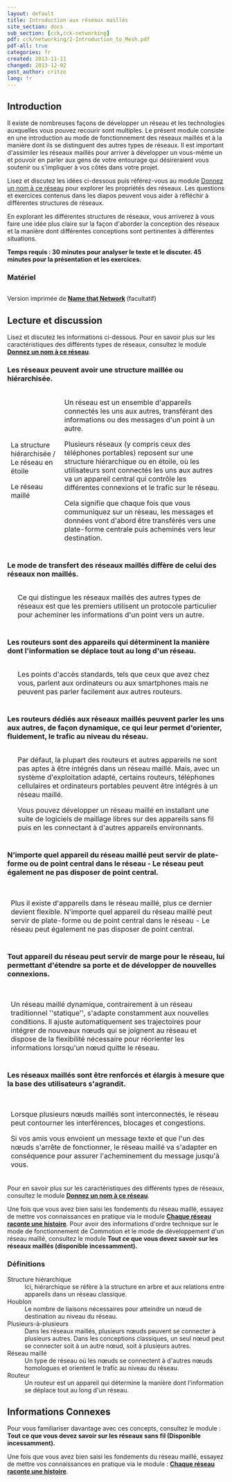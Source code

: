 ```yaml
---
layout: default
title: Introduction aux réseaux maillés
site_section: docs
sub_section: [cck,cck-networking]
pdf: cck/networking/2-Introduction_to_Mesh.pdf
pdf-all: true
categories: fr
created: 2013-11-11
changed: 2013-12-02
post_author: critzo
lang: fr
---
```

<section id="introduction">
<h2>Introduction</h2>

<p>Il existe de nombreuses façons de développer un réseau et les technologies auxquelles vous pouvez recourir sont multiples. Le présent module consiste en une introduction au mode de fonctionnement des réseaux maillés et à la manière dont ils se distinguent des autres types de réseaux. Il est important d'assimiler les réseaux maillés pour arriver à développer un vous-même un et pouvoir en parler aux gens de votre entourage qui désireraient vous soutenir ou s'impliquer à vos côtés dans votre projet. </p>

<p>Lisez et discutez les idées ci-dessous puis référez-vous au module <a href="/files/cck_name_that_network.pdf">Donnez un nom à ce réseau</a> pour explorer les propriétés des réseaux. Les questions et exercices contenus dans les diapos peuvent vous aider à réfléchir à différentes structures de réseaux. </p>

<p>En explorant les différentes structures de réseaux, vous arriverez à vous faire une idée plus claire sur la façon d'aborder la conception des réseaux et la manière dont différentes conceptions sont pertinentes à différentes situations. </p>

<p><strong>Temps requis : 30 minutes pour analyser le texte et le discuter. 45 minutes pour la présentation et les exercices. </strong></p>
</section>
<section id="materials-and-supplies-needed">
<h3>Matériel</h3>

<p><img alt="" src="/files/styles/large/public/intro_to_mesh_presentation.png" /></p>

<p>Version imprimée de <strong><a href="/files/cck_name_that_network.pdf">Name that Network</a> </strong>(facultatif)</p>
</section>
<section id="read-and-discuss">
<h2>Lecture et discussion </h2>

<p>Lisez et discutez les informations ci-dessous. Pour en savoir plus sur les caractéristiques des différents types de réseaux, consultez le module <a href="/files/cck_name_that_network.pdf"><strong>Donnez un nom à ce réseau</strong></a>.</p>

<h3>Les réseaux peuvent avoir une structure maillée ou hiérarchisée. </h3>

<table border="0" cellpadding="0" cellspacing="0" style="width: 500px;">
<tr style="border:hidden;">
<td>
<p class="rtecenter"><img alt="" src="/files/styles/large/public/learn_about_mesh_hier_dots.png" />La structure hiérarchisée /<br>
Le réseau en étoile</p>
<p class="rtecenter"><img alt="" src="/files/styles/large/public/learn_about_mesh_mesh_dots.png" />Le réseau maillé</p>
</td>
<td>
<p>Un réseau est un ensemble d'appareils connectés les uns aux autres, transférant des informations ou des messages d'un point à un autre. </p>
<p>Plusieurs réseaux (y compris ceux des téléphones portables) reposent sur une structure hiérarchique ou en étoile, où les utilisateurs sont connectés les uns aux autres va un appareil central qui contrôle les différentes connexions et le trafic sur le  réseau. </p>
<p>Cela signifie que chaque fois que vous  communiquez sur un réseau, les messages et données vont d'abord être transférés vers une plate-forme centrale puis acheminés vers leur destination.</p>
</td>
</tr>
</table>
<h3>Le mode de transfert des réseaux maillés diffère de celui des réseaux non maillés. </h3>

<table border="0" cellpadding="0" cellspacing="0" style="width: 500px;">
<tr style="border:hidden;">
<td>
<p><img alt="" src="/files/styles/large/public/learn_about_mesh_hier_route.png" /></p>
<p><img alt="" src="/files/styles/large/public/learn_about_mesh_mesh_route.png"></p>
</td>
<td>
<p>Ce qui distingue les réseaux maillés des autres types de réseaux est que les premiers utilisent un protocole particulier pour acheminer les informations d'un point vers un autre. </p>
</td>
</tr>
</table>
<h3>Les routeurs sont des appareils qui déterminent la manière dont l'information se déplace tout au long d'un réseau. </h3>

<table border="0" cellpadding="0" cellspacing="0" style="width: 500px;">
<tr style="border:hidden;">
<td>
<p><img alt="" src="/files/styles/large/public/learn_about_mesh_router_laptops.png" /></p>
</td>
<td>
<p>Les points d'accès standards, tels que ceux que avez chez vous, parlent aux ordinateurs ou aux smartphones mais ne peuvent pas parler facilement aux autres routeurs. </p>
</td>
</tr>
</table>
<h3>Les routeurs dédiés aux réseaux maillés peuvent parler les uns aux autres, de façon dynamique, ce qui leur permet d'orienter, fluidement, le trafic au niveau du réseau. </h3>

<table border="0" cellpadding="0" cellspacing="0" style="width: 500px;">
<tr style="border:hidden;">
<td>
<p><img alt="" src="/files/styles/large/public/learn_about_mesh_simple_routers.png"></p>
</td>
<td>
<p>Par défaut, la plupart des routeurs et autres appareils ne sont pas aptes à être intégrés dans un réseau maillé. Mais, avec un système d'exploitation adapté, certains routeurs, téléphones cellulaires et ordinateurs portables peuvent être intégrés à un réseau maillé.</p>
<p>Vous pouvez développer un réseau maillé en installant une suite de logiciels de maillage libres sur des appareils sans fil puis en les connectant à d'autres appareils environnants. </p>
</td>
</tr>
</table>
<h3>N'importe quel appareil du réseau maillé peut servir de plate-forme ou de point central dans le réseau - Le réseau peut également ne pas disposer de point central. </h3>

<table border="0" cellpadding="0" cellspacing="0" style="width: 500px;">
<tr style="border:hidden;">
<td>
<p><img alt="" src="/files/styles/large/public/learn_about_mesh_complex_routers.png" /></p>
<p>Plus il existe d'appareils dans le réseau maillé, plus ce dernier devient flexible. N'importe quel appareil du réseau maillé peut servir de plate-forme ou de point central dans le réseau - Le réseau peut également ne pas disposer de point central. </p>
</td>
</tr>
</table>
<h3>Tout appareil du réseau peut servir de marge pour le réseau, lui permettant d'étendre sa porte et de développer de nouvelles connexions.</h3>

<table border="0" cellpadding="0" cellspacing="0" style="width: 500px;">
<tr style="border:hidden;">
<td>
<p><img alt="" src="/files/styles/large/public/learn_about_mesh_complex_routers2.png" /></p>
<p>Un réseau maillé dynamique, contrairement à un réseau traditionnel ''statique'', s'adapte constamment aux nouvelles conditions. Il ajuste automatiquement ses trajectoires pour intégrer de nouveaux nœuds qui se joignent au réseau et dispose de la flexibilité nécessaire pour réorienter les informations lorsqu'un nœud quitte le réseau. </p>
</td>
</tr>
</table>
<h3>Les réseaux maillés sont être renforcés et élargis à mesure que la base des utilisateurs s'agrandit. </h3>

<table border="0" cellpadding="0" cellspacing="0" style="width: 500px;">
<tr style="border:hidden;">
<td>
<p><img alt="" src="/files/styles/large/public/learn_about_mesh_complex_routers3.png"/></p>
<p>Lorsque plusieurs nœuds maillés sont interconnectés, le réseau peut contourner les interférences, blocages et congestions. </p>
<p>Si vos amis vous envoient un message texte et que l'un des nœuds s'arrête de fonctionner, le réseau maillé va s'adapter en conséquence pour assurer l'acheminement du message jusqu'à vous.</p>
</td>
</tr>
</table>
<p>Pour en savoir plus sur les caractéristiques des différents types de réseaux, consultez le module <strong><a href="/files/cck_name_that_network.pdf">Donnez un nom à ce réseau</a></strong>.</p>

<p>Une fois que vous avez bien saisi les fondements du réseau maillé, essayez de mettre vos connaissances en pratique via le module <a href="/docs/cck/planning/design-your-network-every-network-tells-story"><strong>Chaque réseau raconte une histoire</strong></a>. Pour avoir des informations d'ordre technique sur le mode de fonctionnement de Commotion et le mode de développement d'un réseau maillé, consultez le module  <strong>Tout ce que vous devez savoir sur les réseaux maillés (disponible incessamment).</strong></p>
</section>
<section id="section-definitions">
<h3>Définitions</h3>

<dl>
<dt>Structure hiérarchique</dt>
	<dd>Ici, hiérarchique se réfère à la structure en arbre et aux relations entre appareils dans un réseau classique. </dd>
	<dt>Houblon</dt>
	<dd>Le nombre de liaisons nécessaires pour atteindre un nœud de destination au niveau du réseau.  </dd>
	<dt>Plusieurs-à-plusieurs</dt>
	<dd>Dans les réseaux maillés, plusieurs nœuds peuvent se connecter à plusieurs autres. Dans les conceptions classiques, un seul nœud peut se connecter soit à un autre nœud, soit à plusieurs autres.  </dd>
	<dt>Réseau maillé</dt>
	<dd>Un type de réseau où les nœuds se connectent à d'autres nœuds homologues et orientent le trafic au niveau du réseau. </dd>
	<dt>Routeur</dt>
	<dd>Un routeur est un appareil qui détermine la manière dont l'information se déplace tout au long d'un réseau.</dd>
</dl>
</section>
<section id="section-related-information">
<h2>Informations Connexes</h2>

<p>Pour vous familiariser davantage avec ces concepts, consultez le module : <strong> Tout ce que vous devez savoir sur les réseaux sans fil (Disponible incessamment).</strong></p>

<p>Une fois que vous avez bien saisi les fondements du réseau maillé, essayez de mettre vos connaissances en pratique via le module : <a href="/fr/docs/cck/planning/design-your-network-every-network-tells-story"><strong>Chaque réseau raconte une histoire</strong></a>.</p>
</section>
